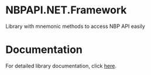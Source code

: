 # NBPAPI.NET.Framework
Library with mnemonic methods to access NBP API easily

# Documentation
For detailed library documentation, click [here](./docs/Documentation.md).
